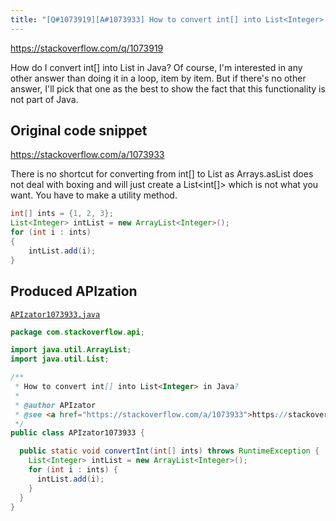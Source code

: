 ```yaml
---
title: "[Q#1073919][A#1073933] How to convert int[] into List<Integer> in Java?"
---
```


https://stackoverflow.com/q/1073919

How do I convert int[] into List<Integer> in Java?
Of course, I'm interested in any other answer than doing it in a loop, item by item. But if there's no other answer, I'll pick that one as the best to show the fact that this functionality is not part of Java.



## Original code snippet

https://stackoverflow.com/a/1073933

There is no shortcut for converting from int[] to List<Integer> as Arrays.asList does not deal with boxing and will just create a List<int[]> which is not what you want. You have to make a utility method.

```java
int[] ints = {1, 2, 3};
List<Integer> intList = new ArrayList<Integer>();
for (int i : ints)
{
    intList.add(i);
}
```

## Produced APIzation

[`APIzator1073933.java`](/data/search/java/APIzator1073933.java)

```java
package com.stackoverflow.api;

import java.util.ArrayList;
import java.util.List;

/**
 * How to convert int[] into List<Integer> in Java?
 *
 * @author APIzator
 * @see <a href="https://stackoverflow.com/a/1073933">https://stackoverflow.com/a/1073933</a>
 */
public class APIzator1073933 {

  public static void convertInt(int[] ints) throws RuntimeException {
    List<Integer> intList = new ArrayList<Integer>();
    for (int i : ints) {
      intList.add(i);
    }
  }
}
```